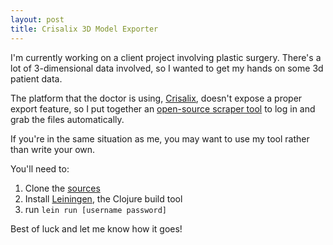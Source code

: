 ```yaml
---
layout: post
title: Crisalix 3D Model Exporter
---
```


I'm currently working on a client project involving plastic surgery. There's a lot of 3-dimensional data involved, so I wanted to get my hands on some 3d patient data.

The platform that the doctor is using, [Crisalix](http://crisalix.com/), doesn't expose a proper export feature, so I put together an [open-source scraper tool](https://github.com/DavidYKay/crisalix-exporter) to log in and grab the files automatically.

If you're in the same situation as me, you may want to use my tool rather than write your own.

You'll need to:

1. Clone the [sources](https://github.com/DavidYKay/crisalix-exporter)
2. Install [Leiningen](http://leiningen.org/), the Clojure build tool
3. run `lein run [username password]`

Best of luck and let me know how it goes!

